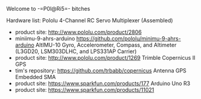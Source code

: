Welcome to -=P0l@Ri5=- bitches

Hardware list:
Pololu 4-Channel RC Servo Multiplexer (Assembled)
-   product site: http://www.pololu.com/product/2806
-   miniimu-9-ahrs-arduino https://github.com/pololu/minimu-9-ahrs-arduino
AltIMU-10 Gyro, Accelerometer, Compass, and Altimeter (L3GD20, LSM303DLHC, and LPS331AP Carrier)
-   product site: http://www.pololu.com/product/1269
Trimble Copernicus II GPS
-   tim's repository: https://github.com/trbabb/copernicus
Antenna GPS Embedded SMA
-   product site: https://www.sparkfun.com/products/177
Arduino Uno R3
-   product site: https://www.sparkfun.com/products/11021
